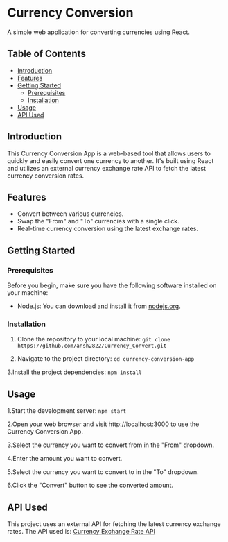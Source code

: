 # Currency Conversion

A simple web application for converting currencies using React.

## Table of Contents

- [Introduction](#introduction)
- [Features](#features)
- [Getting Started](#getting-started)
  - [Prerequisites](#prerequisites)
  - [Installation](#installation)
- [Usage](#usage)
- [API Used](#api-used)

## Introduction

This Currency Conversion App is a web-based tool that allows users to quickly and easily convert one currency to another. It's built using React and utilizes an external currency exchange rate API to fetch the latest currency conversion rates.

## Features

- Convert between various currencies.
- Swap the "From" and "To" currencies with a single click.
- Real-time currency conversion using the latest exchange rates.

## Getting Started

### Prerequisites

Before you begin, make sure you have the following software installed on your machine:

- Node.js: You can download and install it from [nodejs.org](https://nodejs.org/).

### Installation

1. Clone the repository to your local machine:
   `git clone https://github.com/ansh2822/Currency_Convert.git`

2. Navigate to the project directory:
   `cd currency-conversion-app`

3.Install the project dependencies:
`npm install`

## Usage

1.Start the development server:
`npm start`

2.Open your web browser and visit http://localhost:3000 to use the Currency Conversion App.

3.Select the currency you want to convert from in the "From" dropdown.

4.Enter the amount you want to convert.

5.Select the currency you want to convert to in the "To" dropdown.

6.Click the "Convert" button to see the converted amount.

## API Used

This project uses an external API for fetching the latest currency exchange rates. The API used is:
[Currency Exchange Rate API](https://cdn.jsdelivr.net/gh/fawazahmed0/currency-api@1/latest/currencies)
